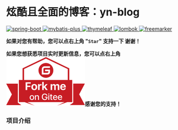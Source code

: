#  炫酷且全面的博客：yn-blog

[![spring-boot](https://img.shields.io/badge/spring--boot-2.3.4-green.svg) ](http://spring.io/projects/spring-boot)[![mybatis-plus](https://img.shields.io/badge/mybatis--plus-3.3.1-blue.svg) ](http://mp.baomidou.com/)[![thymeleaf](https://img.shields.io/badge/thymeleaf-3.0.1-yellow.svg) ](https://www.thymeleaf.org/) [![lombok](https://img.shields.io/badge/lombok-1.18.16-blue.svg) ](https://projectlombok.org/) [![freemarker](https://img.shields.io/badge/freemarker-2.3.23-blue.svg) ](http://freemarker.foofun.cn/)

 **如果对您有帮助，您可以点右上角 "`Star`" 支持一下 谢谢！**

 **如果您想获悉项目实时更新信息，您可以点右上角 [![Fork me on Gitee](./outimg/forkme.svg)](https://gitee.com/yuan625/yn-blog)感谢您的支持！**

###  项目介绍

